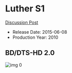 # Luther S1

[Discussion Post](https://www.avsforum.com/threads/bass-eq-for-filtered-movies.2995212/post-59593104)

* Release Date: 2015-06-08
* Production Year: 2010

## BD/DTS-HD 2.0

![img 0](https://i.imgur.com/esB9sSq.jpg)

